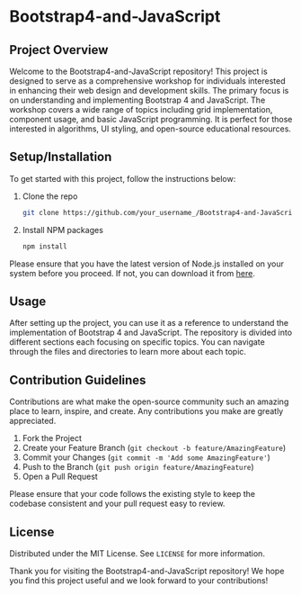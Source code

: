 # Bootstrap4-and-JavaScript

## Project Overview

Welcome to the Bootstrap4-and-JavaScript repository! This project is designed to serve as a comprehensive workshop for individuals interested in enhancing their web design and development skills. The primary focus is on understanding and implementing Bootstrap 4 and JavaScript. The workshop covers a wide range of topics including grid implementation, component usage, and basic JavaScript programming. It is perfect for those interested in algorithms, UI styling, and open-source educational resources.

## Setup/Installation

To get started with this project, follow the instructions below:

1. Clone the repo
   ```sh
   git clone https://github.com/your_username_/Bootstrap4-and-JavaScript.git
   ```
2. Install NPM packages
   ```sh
   npm install
   ```

Please ensure that you have the latest version of Node.js installed on your system before you proceed. If not, you can download it from [here](https://nodejs.org/en/download/).

## Usage

After setting up the project, you can use it as a reference to understand the implementation of Bootstrap 4 and JavaScript. The repository is divided into different sections each focusing on specific topics. You can navigate through the files and directories to learn more about each topic.

## Contribution Guidelines

Contributions are what make the open-source community such an amazing place to learn, inspire, and create. Any contributions you make are greatly appreciated.

1. Fork the Project
2. Create your Feature Branch (`git checkout -b feature/AmazingFeature`)
3. Commit your Changes (`git commit -m 'Add some AmazingFeature'`)
4. Push to the Branch (`git push origin feature/AmazingFeature`)
5. Open a Pull Request

Please ensure that your code follows the existing style to keep the codebase consistent and your pull request easy to review.

## License

Distributed under the MIT License. See `LICENSE` for more information. 

Thank you for visiting the Bootstrap4-and-JavaScript repository! We hope you find this project useful and we look forward to your contributions!